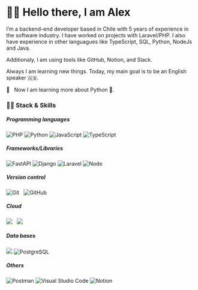 # 👋🏻  Hello there, I am Alex

<!--
**alexmaldonado-cl/alexmaldonado-cl** is a ✨ _special_ ✨ repository because its `README.md` (this file) appears on your GitHub profile.

Here are some ideas to get you started:

- 🔭 I’m currently working on ...
- 🌱 I’m currently learning ...
- 👯 I’m looking to collaborate on ...
- 🤔 I’m looking for help with ...
- 💬 Ask me about ...
- 📫 How to reach me: ...
- 😄 Pronouns: ...
- ⚡ Fun fact: ...
-->


I’m a backend-end developer based in Chile with 5 years of experience in the software industry. I have worked on projects with Laravel/PHP. I also have experience in other languagues like TypeScript, SQL, Python, NodeJs and Java.

Additionaly, I am using tools like GitHub, Notion, and Slack. 

Always I am learning new things. Today, my main goal is to be an English speaker 🇬🇧.

<!-- 👩🏻‍💻 &nbsp;&nbsp;I'm currently working as an Academic Coach at <a href="https://www.platzi.com">@Platzi</a>. -->

🌱 &nbsp;&nbsp;Now I am learning more about Python 🐍.

<h3>👨‍💻 Stack & Skills</h3>

<h5> Programming languages </h5>

![PHP](https://img.shields.io/badge/PHP-2C2D72?style=for-the-badge&logo=php&logoColor=white)
![Python](https://img.shields.io/badge/Python-3776AB?style=for-the-badge&logo=python&logoColor=white)
![JavaScript](https://img.shields.io/badge/JavaScript-F7DF1E?style=for-the-badge&logo=javascript&logoColor=black)
<img src="https://img.shields.io/badge/TypeScript-007ACC?style=for-the-badge&logo=typescript&logoColor=white" alt="TypeScript" />&nbsp;&nbsp;

<h5> Frameworks/Libraries </h5>

![FastAPI](https://img.shields.io/badge/fastapi-109989?style=for-the-badge&logo=FASTAPI&logoColor=white)
![Django](https://img.shields.io/badge/Django-092E20?style=for-the-badge&logo=django&logoColor=white)
![Laravel](https://img.shields.io/badge/Laravel-D14836?style=for-the-badge&logo=laravel&logoColor=white)
<img src="https://img.shields.io/badge/Node.js-43853D?style=for-the-badge&logo=node.js&logoColor=white" alt="Node" />
<!-- ![Express](https://img.shields.io/badge/Express.js-000000?style=for-the-badge&logo=express&logoColor=white) -->
<!-- <img src="https://img.shields.io/badge/Node.js-43853D?style=for-the-badge&logo=node.js&logoColor=white" alt="Node" />&nbsp;&nbsp; -->

<h5> Version control </h5>

<img src="https://img.shields.io/badge/Git-F05032?style=for-the-badge&logo=git&logoColor=white" alt="Git" />&nbsp;&nbsp;
<img src="https://img.shields.io/badge/github%20-%23000.svg?&style=for-the-badge&logo=github&logoColor=white" alt="GitHub" />

<h5> Cloud </h5>

<img src="https://img.shields.io/badge/Linux-FCC624?style=for-the-badge&logo=linux&logoColor=black">&nbsp;&nbsp;
<img src="https://img.shields.io/badge/Amazon_AWS-232F3E?style=for-the-badge&logo=amazon-aws&logoColor=white">



<h5> Data bases </h5>

<img src="https://img.shields.io/badge/MySQL-00000F?style=for-the-badge&logo=mysql&logoColor=white"> ![PostgreSQL](https://img.shields.io/badge/PostgreSQL-316192?style=for-the-badge&logo=postgresql&logoColor=white)
<!-- ![MongoDB](https://img.shields.io/badge/_-MongoDB-292e33?style=flat-square&logo=MongoDB&logoColor=fff) -->

<h5>Others</h5>

![Postman](https://img.shields.io/badge/Postman-FF6C37?style=for-the-badge&logo=Postman&logoColor=white)
![Visual Studio Code](https://img.shields.io/badge/Visual_Studio_Code-0078D4?style=for-the-badge&logo=visual%20studio%20code&logoColor=white)
![Notion](https://img.shields.io/badge/Notion-000000?style=for-the-badge&logo=notion&logoColor=white)


<!-- ## 🎯 &nbsp;&nbsp;Some technologies I use:
<p align="center">
  <img src="https://img.shields.io/badge/HTML5-E34F26?style=for-the-badge&logo=html5&logoColor=white" alt="HTML" />&nbsp;&nbsp;
  <img src="https://img.shields.io/badge/CSS3-1572B6?style=for-the-badge&logo=css3&logoColor=white" alt="CSS" />&nbsp;&nbsp;
  <img src="https://img.shields.io/badge/JavaScript-323330?style=for-the-badge&logo=javascript&logoColor=F7DF1E" alt="JavaScript" />&nbsp;&nbsp;
  <img src="https://img.shields.io/badge/TypeScript-007ACC?style=for-the-badge&logo=typescript&logoColor=white" alt="TypeScript" />&nbsp;&nbsp;
  <img src="https://img.shields.io/badge/Node.js-43853D?style=for-the-badge&logo=node.js&logoColor=white" alt="Node" />&nbsp;&nbsp;
  <img src="https://img.shields.io/badge/Git-F05032?style=for-the-badge&logo=git&logoColor=white" alt="Git" />&nbsp;&nbsp;
  <img src="https://img.shields.io/badge/github%20-%23000.svg?&style=for-the-badge&logo=github&logoColor=white" alt="GitHub" />
</p>
 -->
